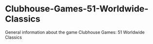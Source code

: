 # Clubhouse-Games-51-Worldwide-Classics
General information about the game Clubhouse Games: 51 Worldwide Classics
